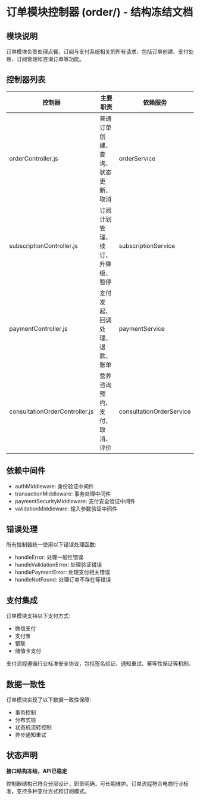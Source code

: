 # 订单模块控制器 (order/) - 结构冻结文档

## 模块说明

订单模块负责处理点餐、订阅与支付系统相关的所有请求，包括订单创建、支付处理、订阅管理和咨询订单等功能。

## 控制器列表

| 控制器 | 主要职责 | 依赖服务 |
|--------|---------|----------|
| orderController.js | 普通订单创建、查询、状态更新、取消 | orderService |
| subscriptionController.js | 订阅计划管理、续订、升降级、暂停 | subscriptionService |
| paymentController.js | 支付发起、回调处理、退款、账单 | paymentService |
| consultationOrderController.js | 营养咨询预约、支付、取消、评价 | consultationOrderService |

## 依赖中间件

- authMiddleware: 身份验证中间件
- transactionMiddleware: 事务处理中间件
- paymentSecurityMiddleware: 支付安全验证中间件
- validationMiddleware: 输入参数验证中间件

## 错误处理

所有控制器统一使用以下错误处理函数:
- handleError: 处理一般性错误
- handleValidationError: 处理验证错误
- handlePaymentError: 处理支付相关错误
- handleNotFound: 处理订单不存在等错误

## 支付集成

订单模块支持以下支付方式:
- 微信支付
- 支付宝
- 银联
- 储值卡支付

支付流程遵循行业标准安全协议，包括签名验证、通知重试、幂等性保证等机制。

## 数据一致性

订单模块实现了以下数据一致性保障:
- 事务控制
- 分布式锁
- 状态机流转控制
- 异步通知重试

## 状态声明

**接口结构冻结，API已稳定**

控制器结构已符合分层设计，职责明确，可长期维护。订单流程符合电商行业标准，支持多种支付方式和订阅模式。 